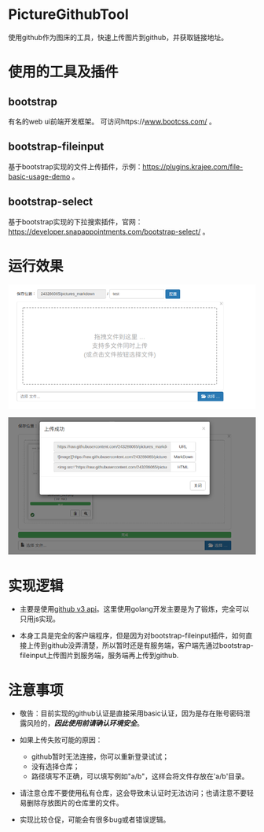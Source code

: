 # PictureGithubTool
使用github作为图床的工具，快速上传图片到github，并获取链接地址。


# 使用的工具及插件
## bootstrap
有名的web ui前端开发框架。 可访问https://www.bootcss.com/ 。

## bootstrap-fileinput
基于bootstrap实现的文件上传插件，示例：https://plugins.krajee.com/file-basic-usage-demo 。

## bootstrap-select
基于bootstrap实现的下拉搜索插件，官网：https://developer.snapappointments.com/bootstrap-select/ 。


# 运行效果
![image](https://raw.githubusercontent.com/243286065/pictures_markdown/master/test/cbdb0a20d3b1ecda8469068d31cd3f79.png)

![image](https://raw.githubusercontent.com/243286065/pictures_markdown/master/test/66041c900017ef153dc7a2c0ca9c42fb.png)

# 实现逻辑
* 主要是使用[github v3 api](https://developer.github.com/v3/)。这里使用golang开发主要是为了锻炼，完全可以只用js实现。

* 本身工具是完全的客户端程序，但是因为对bootstrap-fileinput插件，如何直接上传到github没弄清楚，所以暂时还是有服务端，客户端先通过bootstrap-fileinput上传图片到服务端，服务端再上传到github.


# 注意事项
* 敬告：目前实现的github认证是直接采用basic认证，因为是存在账号密码泄露风险的，***因此使用前请确认环境安全***。

* 如果上传失败可能的原因：
    * github暂时无法连接，你可以重新登录试试；
    * 没有选择仓库；
    * 路径填写不正确，可以填写例如"a/b"，这样会将文件存放在'a/b'目录。

* 请注意仓库不要使用私有仓库，这会导致未认证时无法访问；也请注意不要轻易删除存放图片的仓库里的文件。

* 实现比较仓促，可能会有很多bug或者错误逻辑。